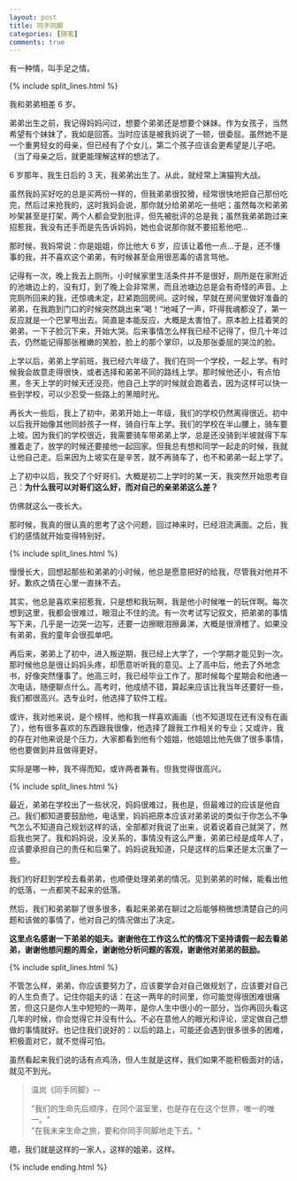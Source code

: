 ```yaml
---
layout: post
title: 同手同脚
categories: [随笔]
comments: true
---
```


有一种情，叫手足之情。

<!--more-->

{% include split_lines.html %}

我和弟弟相差 6 岁。

弟弟出生之前，我记得妈妈问过，想要个弟弟还是想要个妹妹。作为女孩子，当然希望有个妹妹了，我如是回答。当时应该是被我妈说了一顿，很委屈。虽然她不是一个重男轻女的母亲，但已经有了个女儿，第二个孩子应该会更希望是儿子吧。（当了母亲之后，就更能理解这样的想法了。

6 岁那年，我生日后的 3 天，我弟弟出生了。从此，就经常上演猫狗大战。

虽然我妈买好吃的总是买两份一样的，但我弟弟很狡猾，经常很快地把自己那份吃完，然后过来抢我的，这时我妈会说，那你就分给弟弟吃一些吧；虽然每次和弟弟吵架甚至是打架，两个人都会受到批评，但先被批评的总是我；虽然我弟弟跑过来招惹我，我没有还手而是先告诉妈妈，她也会说那你就不要招惹他吧...

那时候，我妈常说：你是姐姐，你比他大 6 岁，应该让着他一点...于是，还不懂事的我，并不喜欢这个弟弟，有时候甚至会用很恶毒的语言骂他。

记得有一次，晚上我去上厕所。小时候家里生活条件并不是很好，厕所是在家附近的池塘边上的，没有灯，到了晚上会非常黑，而且池塘边总是会有奇怪的声音。上完厕所回来的我，还惊魂未定，赶紧跑回房间。这时候，早就在房间里做好准备的弟弟，在我跑到门口的时候突然跳出来”喝！“地喊了一声，吓得我魂都没了，第一反应就是一个巴掌甩出去。简直是本能反应，大概是太害怕了。原本脸上挂着笑的弟弟，一下子脸沉下来，开始大哭。后来事情怎么样我已经不记得了，但几十年过去，仍然能记得那张稚嫩的笑脸，脸上的那个掌印，以及那张委屈的哭泣的脸。

上学以后，弟弟上学前班，我已经六年级了。我们在同一个学校，一起上学。有时候我会故意走得很快，或者选择和弟弟不同的路线上学。那时候他还小，有点怕黑，冬天上学的时候天还没亮，他自己上学的时候就会跑着去，因为这样可以快一些到学校，可以少忍受一些路上的黑暗时光。

再长大一些后，我上了初中，弟弟开始上一年级，我们的学校仍然离得很近。初中以后我开始像其他同龄孩子一样，骑自行车上学。我们的学校在半山腰上，骑车要上坡。因为我们的学校很近，我需要骑车带弟弟上学，总是还没骑到半坡就得下车推着走了，放学的时候还要接他一起回家。但我总有想和同学一起走的时候，我就让他自己走。后来因为上坡实在是辛苦，就不再骑车了，也不和弟弟一起上学了。

上了初中以后，我交了个好哥们。大概是初二上学时的某一天，我突然开始思考自己：**为什么我可以对哥们这么好，而对自己的亲弟弟这么差？**

仿佛就这么一夜长大。

那时候，我真的很认真的思考了这个问题，回过神来时，已经泪流满面。之后，我们的感情就开始变得特别好。

{% include split_lines.html %}

慢慢长大，回想起那些和弟弟的小时候，他总是愿意把好的给我，尽管我对他并不好。歉疚之情在心里一直抹不去。

其实，他总是喜欢来招惹我，只是想和我玩啊，我是他小时候唯一的玩伴啊。每次想到这里，我都会很难过，眼泪止不住的流。有一次考试写记叙文，把弟弟的事情写下来，几乎是一边哭一边写，还要一边擦眼泪擦鼻涕，大概是很滑稽了。如果没有弟弟，我的童年会很孤单吧。

再后来，弟弟上了初中，进入叛逆期，我已经上大学了，一个学期才能见到一次。那时候他总是很让妈妈头疼，却愿意听听我的意见。上了高中后，他去了外地念书，好像突然懂事了。他高三时，我已经毕业工作了。那时候每个星期会和他通一次电话，随便聊点什么。高考时，他成绩不错，算起来应该比我当年还要好一些，我们都很高兴。选专业时，他选择了软件工程。

或许，我对他来说，是个榜样，他和我一样喜欢画画（也不知道现在还有没有在画了），他有很多喜欢的东西跟我很像，他选择了跟我工作相关的专业；又或许，我的存在对他来说是个压力，大家都看到他有个姐姐，他姐姐比他先做了很多事情，他也要做到并且做得更好。

实际是哪一种，我不得而知，或许两者兼有。但我觉得很高兴。

{% include split_lines.html %}

最近，弟弟在学校出了一些状况，妈妈很难过，我也是，但最难过的应该是他自己。我们都知道要鼓励他，电话里，妈妈把原本应该对弟弟说的类似于你怎么不争气怎么不知道自己规划这样的话，全部都对我说了出来，说着说着自己就哭了，然后我也哭了。我和妈妈说，没关系的，事情没有这么严重，弟弟已经是成年人了，应该要承担自己的责任和后果了。妈妈说我知道，只是这样的后果还是太沉重了一些。

我们约好赶到学校去看弟弟，也顺便处理弟弟的情况。见到弟弟的时候，能看出他的低落，一点都笑不起来的低落。

然后，我们和弟弟聊了很多很多，看起来弟弟在聊过之后能够稍微想清楚自己的问题和该做的事情了，他对自己的情况做出了决定。

**这里点名感谢一下弟弟的姐夫。谢谢他在工作这么忙的情况下坚持请假一起去看弟弟，谢谢他想问题的周全，谢谢他分析问题的客观，谢谢他对弟弟的鼓励。**

{% include split_lines.html %}

不管怎么样，弟弟，你应该要努力了，应该要学会对自己做规划了，应该要对自己的人生负责了。记住你姐夫的话：在这一两年的时间里，你可能觉得很困难很痛苦，但这只是你人生中短短的一两年，是你人生中很小的一部分，当你再回头看这几年的时候，你会觉得它并没有什么。不必在意他人的眼光和评论，坚定做自己想做的事情就好。也记住我们说好的：以后的路上，可能还会遇到很多很多的困难，积极面对它，就不觉得可怕。

虽然看起来我们说的话有点鸡汤，但人生就是这样，我们如果不能积极面对的话，就见不到光。

> 温岚《同手同脚》--  
>
> "我们的生命先后顺序，在同个温室里，也是存在在这个世界，唯一的唯一。"  
> "在我未来生命之旅，要和你同手同脚地走下去。"  

嗯，我们就是这样的一家人，这样的姐弟，这样。

{% include ending.html %}
